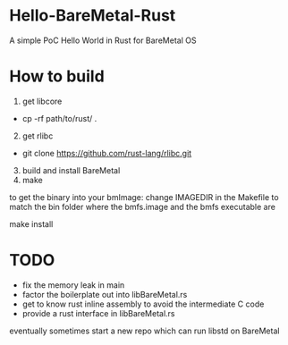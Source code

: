 # Hello-BareMetal-Rust
A simple PoC Hello World in Rust for BareMetal OS

# How to build
1. get libcore
  - cp -rf path/to/rust/ .
2. get rlibc
  - git clone https://github.com/rust-lang/rlibc.git
3. build and install BareMetal
4. make

to get the binary into your bmImage:
change IMAGEDIR in the Makefile to match the bin folder where the bmfs.image and the bmfs executable are

make install


# TODO
- fix the memory leak in main
- factor the boilerplate out into libBareMetal.rs
- get to know rust inline assembly to avoid the intermediate C code
- provide a rust interface in libBareMetal.rs

eventually sometimes
start a new repo which can run libstd on BareMetal
